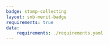```yaml
---
badge: stamp-collecting
layout: smb-merit-badge
requirements: true
data:
    requirements: ./requirements.yaml
---
```

